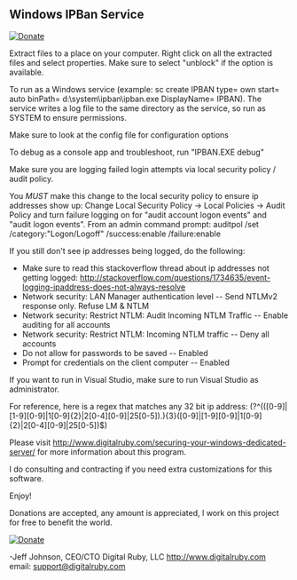 Windows IPBan Service
-----
[![Donate](https://img.shields.io/badge/Donate-PayPal-green.svg)](https://www.paypal.com/cgi-bin/webscr?cmd=_s-xclick&hosted_button_id=7EJ3K33SRLU9E)

Extract files to a place on your computer. Right click on all the extracted files and select properties. Make sure to select "unblock" if the option is available.

To run as a Windows service (example: sc create IPBAN type= own start= auto binPath= d:\system\ipban\ipban.exe DisplayName= IPBAN). The service writes a log file to the same directory as the service, so run as SYSTEM to ensure permissions.

Make sure to look at the config file for configuration options

To debug as a console app and troubleshoot, run "IPBAN.EXE debug"

Make sure you are logging failed login attempts via local security policy / audit policy.

You *MUST* make this change to the local security policy to ensure ip addresses show up: 
Change Local Security Policy -> Local Policies -> Audit Policy and turn failure logging on for "audit account logon events" and "audit logon events".
From an admin command prompt: auditpol /set /category:"Logon/Logoff" /success:enable /failure:enable

If you still don't see ip addresses being logged, do the following:

- Make sure to read this stackoverflow thread about ip addresses not getting logged: http://stackoverflow.com/questions/1734635/event-logging-ipaddress-does-not-always-resolve
- Network security: LAN Manager authentication level -- Send NTLMv2 response only. Refuse LM & NTLM
- Network security: Restrict NTLM: Audit Incoming NTLM Traffic -- Enable auditing for all accounts
- Network security: Restrict NTLM: Incoming NTLM traffic -- Deny all accounts
- Do not allow for passwords to be saved -- Enabled
- Prompt for credentials on the client computer -- Enabled

If you want to run in Visual Studio, make sure to run Visual Studio as administrator.

For reference, here is a regex that matches any 32 bit ip address:
(?<ipaddress>^(([0-9]|[1-9][0-9]|1[0-9]{2}|2[0-4][0-9]|25[0-5])\.){3}([0-9]|[1-9][0-9]|1[0-9]{2}|2[0-4][0-9]|25[0-5])$)

Please visit http://www.digitalruby.com/securing-your-windows-dedicated-server/ for more information about this program.

I do consulting and contracting if you need extra customizations for this software.

Enjoy!

Donations are accepted, any amount is appreciated, I work on this project for free to benefit the world.

[![Donate](https://img.shields.io/badge/Donate-PayPal-green.svg)](https://www.paypal.com/cgi-bin/webscr?cmd=_s-xclick&hosted_button_id=7EJ3K33SRLU9E)

-Jeff Johnson, CEO/CTO Digital Ruby, LLC
http://www.digitalruby.com
email: support@digitalruby.com

